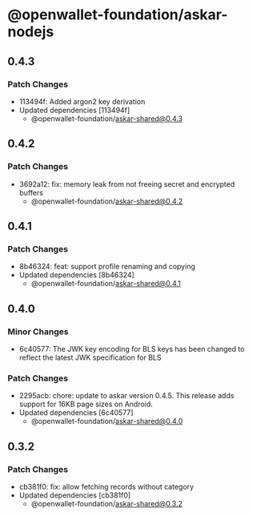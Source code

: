 # @openwallet-foundation/askar-nodejs

## 0.4.3

### Patch Changes

- 113494f: Added argon2 key derivation
- Updated dependencies [113494f]
  - @openwallet-foundation/askar-shared@0.4.3

## 0.4.2

### Patch Changes

- 3692a12: fix: memory leak from not freeing secret and encrypted buffers
  - @openwallet-foundation/askar-shared@0.4.2

## 0.4.1

### Patch Changes

- 8b46324: feat: support profile renaming and copying
- Updated dependencies [8b46324]
  - @openwallet-foundation/askar-shared@0.4.1

## 0.4.0

### Minor Changes

- 6c40577: The JWK key encoding for BLS keys has been changed to reflect the latest JWK specification for BLS

### Patch Changes

- 2295acb: chore: update to askar version 0.4.5. This release adds support for 16KB page sizes on Android.
- Updated dependencies [6c40577]
  - @openwallet-foundation/askar-shared@0.4.0

## 0.3.2

### Patch Changes

- cb381f0: fix: allow fetching records without category
- Updated dependencies [cb381f0]
  - @openwallet-foundation/askar-shared@0.3.2

